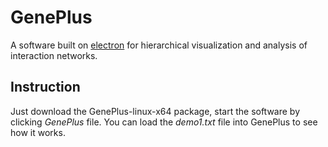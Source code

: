 # GenePlus
A software built on [electron](https://electronjs.org/) for hierarchical visualization and analysis of interaction networks.
## Instruction
Just download the GenePlus-linux-x64 package, start the software by clicking *GenePlus* file. You can load the *demo1.txt* file into GenePlus to see how it works. 
